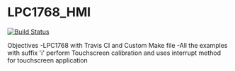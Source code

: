 # LPC1768_HMI
[![Build Status](https://travis-ci.org/Edutech-ARM/LPC1768_HMI.svg?branch=master)](https://travis-ci.org/Edutech-ARM/LPC1768_HMI)

Objectives
  -LPC1768 with Travis CI and Custom Make file
  -All the examples with suffix 'i' perform Touchscreen calibration and uses interrupt method for touchscreen application



